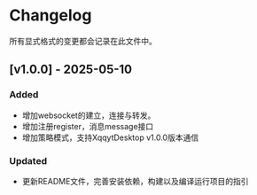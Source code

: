 # Changelog

所有显式格式的变更都会记录在此文件中。

## [v1.0.0] - 2025-05-10
### Added
- 增加websocket的建立，连接与转发。
- 增加注册register，消息message接口
- 增加策略模式，支持XqqytDesktop v1.0.0版本通信
### Updated
- 更新README文件，完善安装依赖，构建以及编译运行项目的指引
